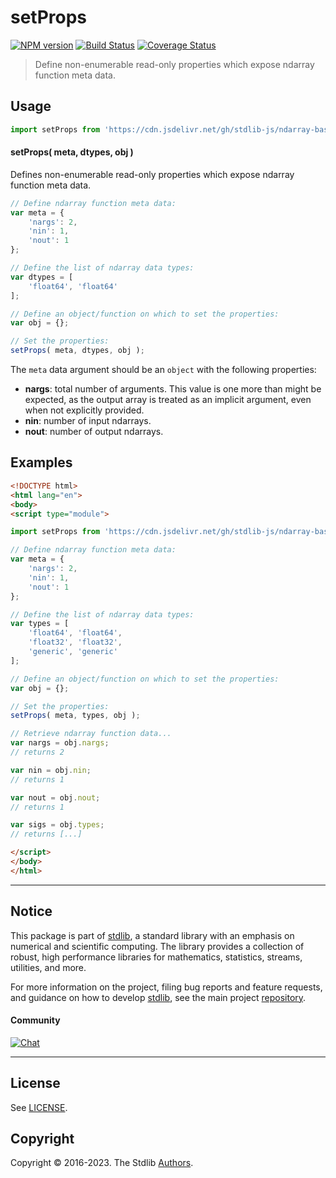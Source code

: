 <!--

@license Apache-2.0

Copyright (c) 2021 The Stdlib Authors.

Licensed under the Apache License, Version 2.0 (the "License");
you may not use this file except in compliance with the License.
You may obtain a copy of the License at

   http://www.apache.org/licenses/LICENSE-2.0

Unless required by applicable law or agreed to in writing, software
distributed under the License is distributed on an "AS IS" BASIS,
WITHOUT WARRANTIES OR CONDITIONS OF ANY KIND, either express or implied.
See the License for the specific language governing permissions and
limitations under the License.

-->

# setProps

[![NPM version][npm-image]][npm-url] [![Build Status][test-image]][test-url] [![Coverage Status][coverage-image]][coverage-url] <!-- [![dependencies][dependencies-image]][dependencies-url] -->

> Define non-enumerable read-only properties which expose ndarray function meta data.

<!-- Section to include introductory text. Make sure to keep an empty line after the intro `section` element and another before the `/section` close. -->

<section class="intro">

</section>

<!-- /.intro -->

<!-- Package usage documentation. -->



<section class="usage">

## Usage

```javascript
import setProps from 'https://cdn.jsdelivr.net/gh/stdlib-js/ndarray-base-meta-data-props@esm/index.mjs';
```

#### setProps( meta, dtypes, obj )

Defines non-enumerable read-only properties which expose ndarray function meta data.

<!-- eslint-disable array-element-newline -->

```javascript
// Define ndarray function meta data:
var meta = {
    'nargs': 2,
    'nin': 1,
    'nout': 1
};

// Define the list of ndarray data types:
var dtypes = [
    'float64', 'float64'
];

// Define an object/function on which to set the properties:
var obj = {};

// Set the properties:
setProps( meta, dtypes, obj );
```

The `meta` data argument should be an `object` with the following properties:

-   **nargs**: total number of arguments. This value is one more than might be expected, as the output array is treated as an implicit argument, even when not explicitly provided.
-   **nin**: number of input ndarrays.
-   **nout**: number of output ndarrays.

</section>

<!-- /.usage -->

<!-- Package usage notes. Make sure to keep an empty line after the `section` element and another before the `/section` close. -->

<section class="notes">

</section>

<!-- /.notes -->

<!-- Package usage examples. -->

<section class="examples">

## Examples

<!-- eslint-disable array-element-newline -->

<!-- eslint no-undef: "error" -->

```html
<!DOCTYPE html>
<html lang="en">
<body>
<script type="module">

import setProps from 'https://cdn.jsdelivr.net/gh/stdlib-js/ndarray-base-meta-data-props@esm/index.mjs';

// Define ndarray function meta data:
var meta = {
    'nargs': 2,
    'nin': 1,
    'nout': 1
};

// Define the list of ndarray data types:
var types = [
    'float64', 'float64',
    'float32', 'float32',
    'generic', 'generic'
];

// Define an object/function on which to set the properties:
var obj = {};

// Set the properties:
setProps( meta, types, obj );

// Retrieve ndarray function data...
var nargs = obj.nargs;
// returns 2

var nin = obj.nin;
// returns 1

var nout = obj.nout;
// returns 1

var sigs = obj.types;
// returns [...]

</script>
</body>
</html>
```

</section>

<!-- /.examples -->

<!-- Section to include cited references. If references are included, add a horizontal rule *before* the section. Make sure to keep an empty line after the `section` element and another before the `/section` close. -->

<section class="references">

</section>

<!-- /.references -->

<!-- Section for related `stdlib` packages. Do not manually edit this section, as it is automatically populated. -->

<section class="related">

</section>

<!-- /.related -->

<!-- Section for all links. Make sure to keep an empty line after the `section` element and another before the `/section` close. -->


<section class="main-repo" >

* * *

## Notice

This package is part of [stdlib][stdlib], a standard library with an emphasis on numerical and scientific computing. The library provides a collection of robust, high performance libraries for mathematics, statistics, streams, utilities, and more.

For more information on the project, filing bug reports and feature requests, and guidance on how to develop [stdlib][stdlib], see the main project [repository][stdlib].

#### Community

[![Chat][chat-image]][chat-url]

---

## License

See [LICENSE][stdlib-license].


## Copyright

Copyright &copy; 2016-2023. The Stdlib [Authors][stdlib-authors].

</section>

<!-- /.stdlib -->

<!-- Section for all links. Make sure to keep an empty line after the `section` element and another before the `/section` close. -->

<section class="links">

[npm-image]: http://img.shields.io/npm/v/@stdlib/ndarray-base-meta-data-props.svg
[npm-url]: https://npmjs.org/package/@stdlib/ndarray-base-meta-data-props

[test-image]: https://github.com/stdlib-js/ndarray-base-meta-data-props/actions/workflows/test.yml/badge.svg?branch=main
[test-url]: https://github.com/stdlib-js/ndarray-base-meta-data-props/actions/workflows/test.yml?query=branch:main

[coverage-image]: https://img.shields.io/codecov/c/github/stdlib-js/ndarray-base-meta-data-props/main.svg
[coverage-url]: https://codecov.io/github/stdlib-js/ndarray-base-meta-data-props?branch=main

<!--

[dependencies-image]: https://img.shields.io/david/stdlib-js/ndarray-base-meta-data-props.svg
[dependencies-url]: https://david-dm.org/stdlib-js/ndarray-base-meta-data-props/main

-->

[chat-image]: https://img.shields.io/gitter/room/stdlib-js/stdlib.svg
[chat-url]: https://app.gitter.im/#/room/#stdlib-js_stdlib:gitter.im

[stdlib]: https://github.com/stdlib-js/stdlib

[stdlib-authors]: https://github.com/stdlib-js/stdlib/graphs/contributors

[umd]: https://github.com/umdjs/umd
[es-module]: https://developer.mozilla.org/en-US/docs/Web/JavaScript/Guide/Modules

[deno-url]: https://github.com/stdlib-js/ndarray-base-meta-data-props/tree/deno
[umd-url]: https://github.com/stdlib-js/ndarray-base-meta-data-props/tree/umd
[esm-url]: https://github.com/stdlib-js/ndarray-base-meta-data-props/tree/esm
[branches-url]: https://github.com/stdlib-js/ndarray-base-meta-data-props/blob/main/branches.md

[stdlib-license]: https://raw.githubusercontent.com/stdlib-js/ndarray-base-meta-data-props/main/LICENSE

</section>

<!-- /.links -->
